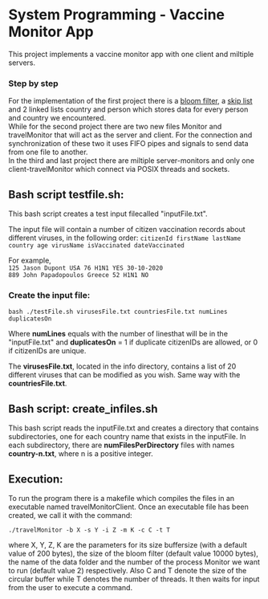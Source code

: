 # System Programming - Vaccine Monitor App
This project implements a vaccine monitor app with one client and miltiple servers.
<br>
### Step by step
For the implementation of the first project there is a [bloom filter](https://en.wikipedia.org/wiki/Bloom_filter#:~:text=A%20Bloom%20filter%20is%20a,a%20member%20of%20a%20set.), a [skip list](https://en.wikipedia.org/wiki/Skip_list#:~:text=Skip%20lists%20are%20a%20probabilistic,faster%20and%20use%20less%20space.) and 2 linked lists country and person which stores data for every person and country we encountered.
<br/>
While for the second project there are two new files Monitor and travelMonitor that will act as the server and client. For the connection and synchronization of these two it uses FIFO pipes and signals to send data from one file to another.
<br/>
In the third and last project there are miltiple server-monitors and only one client-travelMonitor which connect via POSIX threads and sockets.

## Bash script testfile.sh:
This bash script creates a test input filecalled "inputFile.txt".

The input file will contain a number of citizen vaccination records about different viruses, in the following order:
`citizenId firstName lastName country age virusName isVaccinated dateVaccinated`

For example, <br/>
    `125 Jason Dupont USA 76 H1N1 YES 30-10-2020`<br/>
    `889 John Papadopoulos Greece 52 Η1Ν1 ΝΟ`
    
### Create the input file:
    bash ./testFile.sh virusesFile.txt countriesFile.txt numLines duplicatesOn

Where **numLines** equals with the number of linesthat will be in the "inputFile.txt" and **duplicatesOn** = 1 if duplicate citizenIDs are allowed, or 0 if citizenIDs are unique.

The **virusesFile.txt**, located in the info directory, contains a list of 20 different viruses that can be modified as you wish. Same way with the **countriesFile.txt**.

## Bash script: create_infiles.sh

This bash script reads the inputFile.txt and creates a directory that contains subdirectories, one for each country name that exists in the inputFile. In each subdirectory, there are  **numFilesPerDirectory** files with names **country-n.txt**, where n is a positive integer. 


## Execution:

To run the program there is a makefile which compiles the files in an executable named travelMonitorClient. Once an executable file has been created, we call it with the command:

    ./travelMonitor -b X -s Y -i Z -m K -c C -t T

where X, Y, Z, K are the parameters for its size buffersize (with a default value of 200 bytes), the size of the bloom filter (default value 10000 bytes), the name of the data folder and the number of the process Monitor we want to run (default value 2) respectively. Also C and T denote the size of the circular buffer while T denotes the number of threads.
It then waits for input from the user to execute a command.
